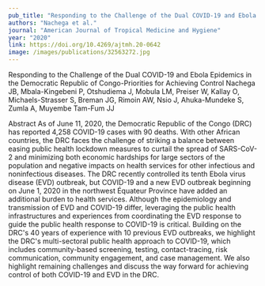 ```yaml
---
pub_title: "Responding to the Challenge of the Dual COVID-19 and Ebola Epidemics in the Democratic Republic of Congo-Priorities for Achieving Control"
authors: "Nachega et al."
journal: "American Journal of Tropical Medicine and Hygiene"
year: "2020"
link: https://doi.org/10.4269/ajtmh.20-0642
image: /images/publications/32563272.jpg
---
```

Responding to the Challenge of the Dual COVID-19 and Ebola Epidemics in the Democratic Republic of Congo-Priorities for Achieving Control
Nachega JB, Mbala-Kingebeni P, Otshudiema J, Mobula LM, Preiser W, Kallay O, Michaels-Strasser S, Breman JG, Rimoin AW, Nsio J, Ahuka-Mundeke S, Zumla A, Muyembe Tam-Fum JJ

Abstract
As of June 11, 2020, the Democratic Republic of the Congo (DRC) has reported 4,258 COVID-19 cases with 90 deaths. With other African countries, the DRC faces the challenge of striking a balance between easing public health lockdown measures to curtail the spread of SARS-CoV-2 and minimizing both economic hardships for large sectors of the population and negative impacts on health services for other infectious and noninfectious diseases. The DRC recently controlled its tenth Ebola virus disease (EVD) outbreak, but COVID-19 and a new EVD outbreak beginning on June 1, 2020 in the northwest Équateur Province have added an additional burden to health services. Although the epidemiology and transmission of EVD and COVID-19 differ, leveraging the public health infrastructures and experiences from coordinating the EVD response to guide the public health response to COVID-19 is critical. Building on the DRC's 40 years of experience with 10 previous EVD outbreaks, we highlight the DRC's multi-sectoral public health approach to COVID-19, which includes community-based screening, testing, contact-tracing, risk communication, community engagement, and case management. We also highlight remaining challenges and discuss the way forward for achieving control of both COVID-19 and EVD in the DRC.

